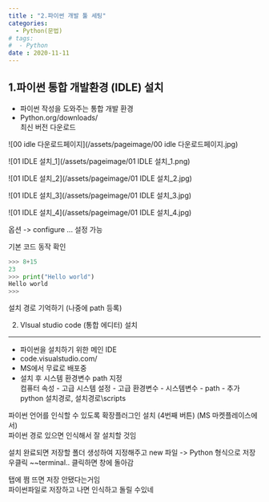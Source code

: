 ```yaml
---
title : "2.파이썬 개발 툴 세팅"
categories:
  - Python(문법)
# tags:
#  - Python
date : 2020-11-11
--- 
```


  
1.파이썬 통합 개발환경 (IDLE)  설치   
---

 - 파이썬 작성을 도와주는 통합 개발 환경   
 - Python.org/downloads/  
  최신 버전 다운로드  

![00 idle 다운로드페이지](/assets/pageimage/00 idle 다운로드페이지.jpg)

![01 IDLE 설치_1](/assets/pageimage/01 IDLE 설치_1.png)


![01 IDLE 설치_2](/assets/pageimage/01 IDLE 설치_2.jpg)

![01 IDLE 설치_3](/assets/pageimage/01 IDLE 설치_3.jpg)

![01 IDLE 설치_4](/assets/pageimage/01 IDLE 설치_4.jpg)


옵션 -> configure ... 설정 가능   

기본 코드 동작 확인  

```python
>>> 8+15
23
>>> print("Hello world")
Hello world
>>>
```

설치 경로 기억하기 (나중에 path 등록)   

2) VIsual studio code (통합 에디터) 설치  
---

 - 파이썬을 설치하기 위한 메인 IDE   
 - code.visualstudio.com/  
 - MS에서 무료로 배포중   
 - 설치 후 시스템 환경변수 path 지정   
 컴퓨터 속성 - 고급 시스템 설정 - 고급 환경변수 - 시스템변수 - path - 추가   
python 설치경로, 설치경로\scripts  
  
파이썬 언어를 인식할 수 있도록 확장플러그인 설치 (4번째 버튼) (MS 마켓플레이스에서)   
파이썬 경로 있으면 인식해서 잘 설치할 것임   
  
설치 완료되면 저장할 폴더 생성하여 지정해주고 new 파일 -> Python 형식으로 저장   
우클릭 ~~terminal.. 클릭하면 창에 돌아감   
  
탭에 쩜 뜨면 저장 안됐다는거임  
파이썬파일로 저장하고 나면 인식하고 돌릴 수있네  
  
